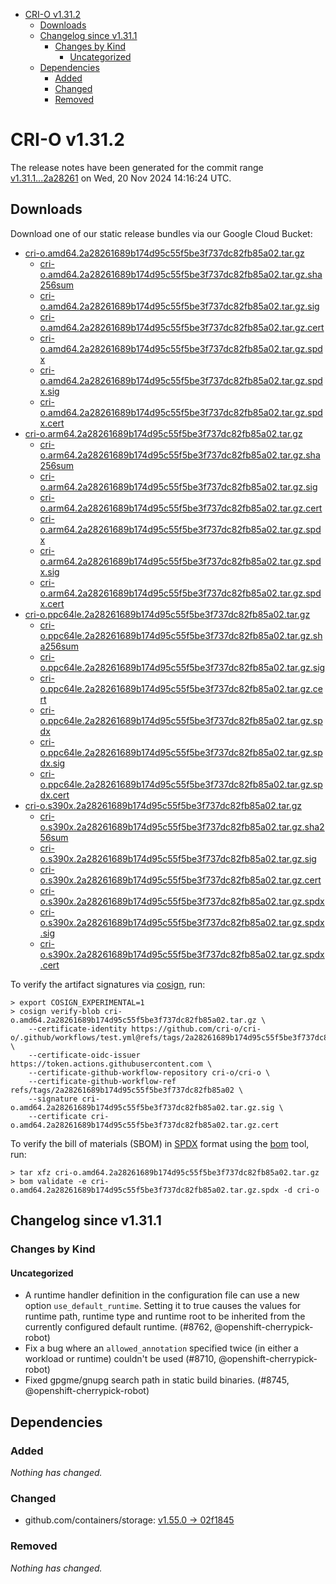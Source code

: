 - [CRI-O v1.31.2](#cri-o-v1312)
  - [Downloads](#downloads)
  - [Changelog since v1.31.1](#changelog-since-v1311)
    - [Changes by Kind](#changes-by-kind)
      - [Uncategorized](#uncategorized)
  - [Dependencies](#dependencies)
    - [Added](#added)
    - [Changed](#changed)
    - [Removed](#removed)

# CRI-O v1.31.2

The release notes have been generated for the commit range
[v1.31.1...2a28261](https://github.com/cri-o/cri-o/compare/v1.31.1...v1.31.2) on Wed, 20 Nov 2024 14:16:24 UTC.

## Downloads

Download one of our static release bundles via our Google Cloud Bucket:

- [cri-o.amd64.2a28261689b174d95c55f5be3f737dc82fb85a02.tar.gz](https://storage.googleapis.com/cri-o/artifacts/cri-o.amd64.2a28261689b174d95c55f5be3f737dc82fb85a02.tar.gz)
  - [cri-o.amd64.2a28261689b174d95c55f5be3f737dc82fb85a02.tar.gz.sha256sum](https://storage.googleapis.com/cri-o/artifacts/cri-o.amd64.2a28261689b174d95c55f5be3f737dc82fb85a02.tar.gz.sha256sum)
  - [cri-o.amd64.2a28261689b174d95c55f5be3f737dc82fb85a02.tar.gz.sig](https://storage.googleapis.com/cri-o/artifacts/cri-o.amd64.2a28261689b174d95c55f5be3f737dc82fb85a02.tar.gz.sig)
  - [cri-o.amd64.2a28261689b174d95c55f5be3f737dc82fb85a02.tar.gz.cert](https://storage.googleapis.com/cri-o/artifacts/cri-o.amd64.2a28261689b174d95c55f5be3f737dc82fb85a02.tar.gz.cert)
  - [cri-o.amd64.2a28261689b174d95c55f5be3f737dc82fb85a02.tar.gz.spdx](https://storage.googleapis.com/cri-o/artifacts/cri-o.amd64.2a28261689b174d95c55f5be3f737dc82fb85a02.tar.gz.spdx)
  - [cri-o.amd64.2a28261689b174d95c55f5be3f737dc82fb85a02.tar.gz.spdx.sig](https://storage.googleapis.com/cri-o/artifacts/cri-o.amd64.2a28261689b174d95c55f5be3f737dc82fb85a02.tar.gz.spdx.sig)
  - [cri-o.amd64.2a28261689b174d95c55f5be3f737dc82fb85a02.tar.gz.spdx.cert](https://storage.googleapis.com/cri-o/artifacts/cri-o.amd64.2a28261689b174d95c55f5be3f737dc82fb85a02.tar.gz.spdx.cert)
- [cri-o.arm64.2a28261689b174d95c55f5be3f737dc82fb85a02.tar.gz](https://storage.googleapis.com/cri-o/artifacts/cri-o.arm64.2a28261689b174d95c55f5be3f737dc82fb85a02.tar.gz)
  - [cri-o.arm64.2a28261689b174d95c55f5be3f737dc82fb85a02.tar.gz.sha256sum](https://storage.googleapis.com/cri-o/artifacts/cri-o.arm64.2a28261689b174d95c55f5be3f737dc82fb85a02.tar.gz.sha256sum)
  - [cri-o.arm64.2a28261689b174d95c55f5be3f737dc82fb85a02.tar.gz.sig](https://storage.googleapis.com/cri-o/artifacts/cri-o.arm64.2a28261689b174d95c55f5be3f737dc82fb85a02.tar.gz.sig)
  - [cri-o.arm64.2a28261689b174d95c55f5be3f737dc82fb85a02.tar.gz.cert](https://storage.googleapis.com/cri-o/artifacts/cri-o.arm64.2a28261689b174d95c55f5be3f737dc82fb85a02.tar.gz.cert)
  - [cri-o.arm64.2a28261689b174d95c55f5be3f737dc82fb85a02.tar.gz.spdx](https://storage.googleapis.com/cri-o/artifacts/cri-o.arm64.2a28261689b174d95c55f5be3f737dc82fb85a02.tar.gz.spdx)
  - [cri-o.arm64.2a28261689b174d95c55f5be3f737dc82fb85a02.tar.gz.spdx.sig](https://storage.googleapis.com/cri-o/artifacts/cri-o.arm64.2a28261689b174d95c55f5be3f737dc82fb85a02.tar.gz.spdx.sig)
  - [cri-o.arm64.2a28261689b174d95c55f5be3f737dc82fb85a02.tar.gz.spdx.cert](https://storage.googleapis.com/cri-o/artifacts/cri-o.arm64.2a28261689b174d95c55f5be3f737dc82fb85a02.tar.gz.spdx.cert)
- [cri-o.ppc64le.2a28261689b174d95c55f5be3f737dc82fb85a02.tar.gz](https://storage.googleapis.com/cri-o/artifacts/cri-o.ppc64le.2a28261689b174d95c55f5be3f737dc82fb85a02.tar.gz)
  - [cri-o.ppc64le.2a28261689b174d95c55f5be3f737dc82fb85a02.tar.gz.sha256sum](https://storage.googleapis.com/cri-o/artifacts/cri-o.ppc64le.2a28261689b174d95c55f5be3f737dc82fb85a02.tar.gz.sha256sum)
  - [cri-o.ppc64le.2a28261689b174d95c55f5be3f737dc82fb85a02.tar.gz.sig](https://storage.googleapis.com/cri-o/artifacts/cri-o.ppc64le.2a28261689b174d95c55f5be3f737dc82fb85a02.tar.gz.sig)
  - [cri-o.ppc64le.2a28261689b174d95c55f5be3f737dc82fb85a02.tar.gz.cert](https://storage.googleapis.com/cri-o/artifacts/cri-o.ppc64le.2a28261689b174d95c55f5be3f737dc82fb85a02.tar.gz.cert)
  - [cri-o.ppc64le.2a28261689b174d95c55f5be3f737dc82fb85a02.tar.gz.spdx](https://storage.googleapis.com/cri-o/artifacts/cri-o.ppc64le.2a28261689b174d95c55f5be3f737dc82fb85a02.tar.gz.spdx)
  - [cri-o.ppc64le.2a28261689b174d95c55f5be3f737dc82fb85a02.tar.gz.spdx.sig](https://storage.googleapis.com/cri-o/artifacts/cri-o.ppc64le.2a28261689b174d95c55f5be3f737dc82fb85a02.tar.gz.spdx.sig)
  - [cri-o.ppc64le.2a28261689b174d95c55f5be3f737dc82fb85a02.tar.gz.spdx.cert](https://storage.googleapis.com/cri-o/artifacts/cri-o.ppc64le.2a28261689b174d95c55f5be3f737dc82fb85a02.tar.gz.spdx.cert)
- [cri-o.s390x.2a28261689b174d95c55f5be3f737dc82fb85a02.tar.gz](https://storage.googleapis.com/cri-o/artifacts/cri-o.s390x.2a28261689b174d95c55f5be3f737dc82fb85a02.tar.gz)
  - [cri-o.s390x.2a28261689b174d95c55f5be3f737dc82fb85a02.tar.gz.sha256sum](https://storage.googleapis.com/cri-o/artifacts/cri-o.s390x.2a28261689b174d95c55f5be3f737dc82fb85a02.tar.gz.sha256sum)
  - [cri-o.s390x.2a28261689b174d95c55f5be3f737dc82fb85a02.tar.gz.sig](https://storage.googleapis.com/cri-o/artifacts/cri-o.s390x.2a28261689b174d95c55f5be3f737dc82fb85a02.tar.gz.sig)
  - [cri-o.s390x.2a28261689b174d95c55f5be3f737dc82fb85a02.tar.gz.cert](https://storage.googleapis.com/cri-o/artifacts/cri-o.s390x.2a28261689b174d95c55f5be3f737dc82fb85a02.tar.gz.cert)
  - [cri-o.s390x.2a28261689b174d95c55f5be3f737dc82fb85a02.tar.gz.spdx](https://storage.googleapis.com/cri-o/artifacts/cri-o.s390x.2a28261689b174d95c55f5be3f737dc82fb85a02.tar.gz.spdx)
  - [cri-o.s390x.2a28261689b174d95c55f5be3f737dc82fb85a02.tar.gz.spdx.sig](https://storage.googleapis.com/cri-o/artifacts/cri-o.s390x.2a28261689b174d95c55f5be3f737dc82fb85a02.tar.gz.spdx.sig)
  - [cri-o.s390x.2a28261689b174d95c55f5be3f737dc82fb85a02.tar.gz.spdx.cert](https://storage.googleapis.com/cri-o/artifacts/cri-o.s390x.2a28261689b174d95c55f5be3f737dc82fb85a02.tar.gz.spdx.cert)

To verify the artifact signatures via [cosign](https://github.com/sigstore/cosign), run:

```console
> export COSIGN_EXPERIMENTAL=1
> cosign verify-blob cri-o.amd64.2a28261689b174d95c55f5be3f737dc82fb85a02.tar.gz \
    --certificate-identity https://github.com/cri-o/cri-o/.github/workflows/test.yml@refs/tags/2a28261689b174d95c55f5be3f737dc82fb85a02 \
    --certificate-oidc-issuer https://token.actions.githubusercontent.com \
    --certificate-github-workflow-repository cri-o/cri-o \
    --certificate-github-workflow-ref refs/tags/2a28261689b174d95c55f5be3f737dc82fb85a02 \
    --signature cri-o.amd64.2a28261689b174d95c55f5be3f737dc82fb85a02.tar.gz.sig \
    --certificate cri-o.amd64.2a28261689b174d95c55f5be3f737dc82fb85a02.tar.gz.cert
```

To verify the bill of materials (SBOM) in [SPDX](https://spdx.org) format using the [bom](https://sigs.k8s.io/bom) tool, run:

```console
> tar xfz cri-o.amd64.2a28261689b174d95c55f5be3f737dc82fb85a02.tar.gz
> bom validate -e cri-o.amd64.2a28261689b174d95c55f5be3f737dc82fb85a02.tar.gz.spdx -d cri-o
```

## Changelog since v1.31.1

### Changes by Kind

#### Uncategorized
 - A runtime handler definition in the configuration file can use a new option `use_default_runtime`. Setting it to true causes the values for runtime path, runtime type and runtime root to be inherited from the currently configured default runtime. (#8762, @openshift-cherrypick-robot)
 - Fix a bug where an `allowed_annotation` specified twice (in either a workload or runtime) couldn't be used (#8710, @openshift-cherrypick-robot)
 - Fixed gpgme/gnupg search path in static build binaries. (#8745, @openshift-cherrypick-robot)

## Dependencies

### Added
_Nothing has changed._

### Changed
- github.com/containers/storage: [v1.55.0 → 02f1845](https://github.com/containers/storage/compare/v1.55.0...02f1845)

### Removed
_Nothing has changed._
